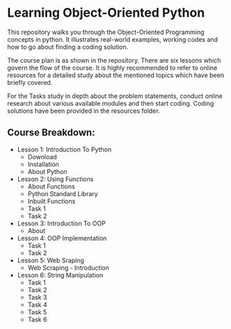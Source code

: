 # Learning Object-Oriented Python

This repository walks you through the Object-Oriented Programming concepts in python. It illustrates real-world examples, working codes and how to go about finding a coding solution.

The course plan is as shown in the repository. There are six lessons which govern the flow of the course. It is highly recommended to refer to online resources for a detailed study about the mentioned topics which have been briefly covered.

For the Tasks study in depth about the problem statements, conduct online research about various available modules and then start coding. Coding solutions have been provided in the resources folder. 


## Course Breakdown:

*   Lesson 1: Introduction To Python
    *   Download
    *   Installation
    *   About Python
*   Lesson 2: Using Functions
    *   About Functions
    *   Python Standard Library
    *   Inbuilt Functions
    *   Task 1
    *   Task 2
*   Lesson 3: Introduction To OOP
    *   About
*   Lesson 4: OOP Implementation
    *   Task 1 
    *   Task 2
*   Lesson 5: Web Sraping
    *   Web Scraping - Introduction 
*   Lesson 6: String Manipulation
    *   Task 1
    *   Task 2
    *   Task 3
    *   Task 4
    *   Task 5
    *   Task 6